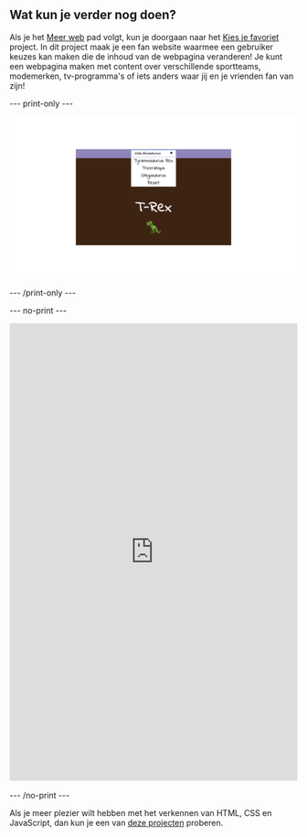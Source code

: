 ## Wat kun je verder nog doen?

Als je het [Meer web](https://projects.raspberrypi.org/nl/pathways/meere-web) pad volgt, kun je doorgaan naar het [Kies je favoriet](https://projects.raspberrypi.org/en/projects/pick-your-favourite) project. In dit project maak je een fan website waarmee een gebruiker keuzes kan maken die de inhoud van de webpagina veranderen! Je kunt een webpagina maken met content over verschillende sportteams, modemerken, tv-programma's of iets anders waar jij en je vrienden fan van zijn!

\--- print-only ---

![Een voorbeeld van een 'Kies je favoriet!'-project: een keuzelijst bovenaan de pagina toont een keuze uit verschillende dinosaurussen. T-rex is geselecteerd en een emoji van een T-rex wordt op het scherm weergegeven.](images/pick-your-favourite-dino.png)

\--- /print-only ---

\--- no-print ---

<iframe src="https://editor.raspberrypi.org/en/embed/viewer/pick-your-favourite-dinosaur" width="100%" height="800" frameborder="0" marginwidth="0" marginheight="0" allowfullscreen> </iframe>

\--- /no-print ---

Als je meer plezier wilt hebben met het verkennen van HTML, CSS en JavaScript, dan kun je een van [deze projecten](https://projects.raspberrypi.org/nl/projects?software%5B%5D=html-css-javascript) proberen.
